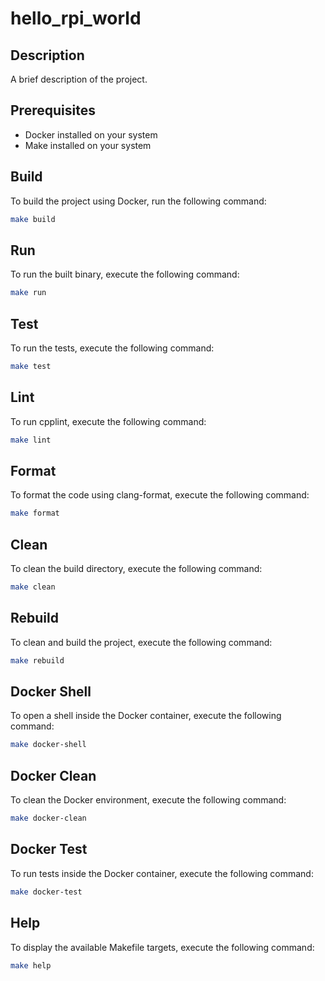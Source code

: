 # hello_rpi_world

## Description

A brief description of the project.

## Prerequisites

- Docker installed on your system
- Make installed on your system

## Build

To build the project using Docker, run the following command:

```sh
make build
```

## Run

To run the built binary, execute the following command:

```sh
make run
```

## Test

To run the tests, execute the following command:

```sh
make test
```

## Lint

To run cpplint, execute the following command:

```sh
make lint
```

## Format

To format the code using clang-format, execute the following command:

```sh
make format
```

## Clean

To clean the build directory, execute the following command:

```sh
make clean
```

## Rebuild

To clean and build the project, execute the following command:

```sh
make rebuild
```

## Docker Shell

To open a shell inside the Docker container, execute the following command:

```sh
make docker-shell
```

## Docker Clean

To clean the Docker environment, execute the following command:

```sh
make docker-clean
```

## Docker Test

To run tests inside the Docker container, execute the following command:

```sh
make docker-test
```

## Help

To display the available Makefile targets, execute the following command:

```sh
make help
```
